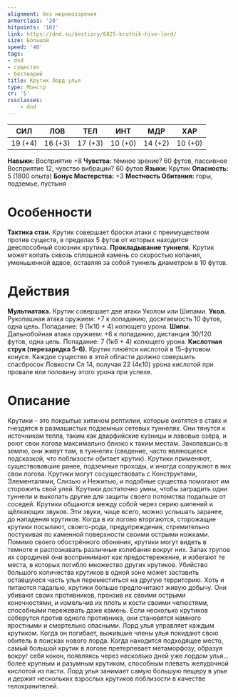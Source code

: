 ```yaml
---
alignment: без мировоззрения
armorclass: '20'
hitpoints: '102'
link: https://dnd.su/bestiary/6825-kruthik-hive-lord/
size: Большой
speed: '40'
tags:
- dnd
- существо
- бестиарий
title: Крутик Лорд улья
type: Монстр
cr: '5'
cssclasses:
    - dnd
---
```



| СИЛ | ЛОВ | ТЕЛ | ИНТ | МДР | ХАР |
|---|---|---|---|---|---|
| 19 (+4) | 16 (+3) | 17 (+3) | 10 (+0) | 14 (+2) | 10 (+0) |
**Навыки:** Восприятие +8
**Чувства:** тёмное зрение? 60 футов, пассивное Восприятие 12, чувство вибрации? 60 футов
**Языки:** Крутик
**Опасность:** 5 (1800 опыта)
**Бонус Мастерства:** +3
**Местность Обитания:** горы, подземье, пустыня


# Особенности
**Тактика стаи.** Крутик совершает броски атаки с преимуществом против существ, в пределах 5 футов от которых находится дееспособный союзник крутика.
**Прокладывание туннеля.** Крутик может копать сквозь сплошной камень со скоростью копания, уменьшенной вдвое, оставляя за собой туннель диаметром в 10 футов.


# Действия
**Мультиатака.** Крутик совершает две атаки Уколом или Шипами.
**Укол.** Рукопашная атака оружием: +7 к попаданию, досягаемость 10 футов, одна цель. Попадание: 9 (1к10 + 4) колющего урона.
**Шипы.** Дальнобойная атака оружием: +6 к попаданию, дистанция 30/120 футов, одна цель. Попадание: 7 (1к6 + 4) колющего урона.
**Кислотная струя (перезарядка 5-6).** Крутик плюётся кислотой в 15-футовом конусе. Каждое существо в этой области должно совершить спасбросок Ловкости Сл 14, получая 22 (4к10) урона кислотой при провале или половину этого урона при успехе.


# Описание
Крутики – это покрытые хитином рептилии, которые охотятся в стаях и гнездятся в размашистых подземных сетевых туннелях. Они тянутся к источникам тепла, таким как дварфийские кузницы и лавовые озёра, и роют свои логова максимально близко к таким местам. Закопавшись в землю, они живут там, в туннелях (сведение, часто являющееся подсказкой, что поблизости обитает крутик). Крутики применяют, существовавшие ранее, подземные проходы, и иногда сооружают в них свои логова. Крутики могут сосуществовать с Конструктами, Элементалями, Слизью и Нежитью, и подобные существа помогают им сторожить свой улей. Крутики достаточно умны, чтобы заградить одни туннели и выкопать другие для защиты своего потомства подальше от соседей. Крутики общаются между собой через серию шипений и щёлкающих звуков. Эти звуки, чаще всего, можно услышать заранее, до нападения крутиков. Когда в их логово вторгаются, сторожащие крутики посылают, своего-рода, предупреждения, стремительно постукивая по каменной поверхности своими острыми ножками. Помимо своего обострённого обоняния, крутики могут видеть в темноте и распознавать различные колебания вокруг них. Запах трупов их сородичей они воспринимают как предостережение, и избегают те места, в которых погибло множество других крутиков. Убийство большого количества крутиков в одной зоне может заставить оставшуюся часть улья переместиться на другую территорию. Хоть и питаются падалью, крутики больше предпочитают живую добычу. Они убивают своих противников, пронзив их своими острыми конечностями, и измельчив их плоть и кости своими челюстями, способными пережевать даже камень. Если несколько крутиков соберутся против одного противника, они становятся намного яростными и смертельно опасными.  Лорд улья управляет каждым крутиком. Когда он погибает, выжившие члены улья покидают свою обитель в поисках нового лорда. Когда находится подходящее место, самый большой крутик в логове претерпевает метаморфозу, образуя вокруг себя кокон, появляясь через несколько дней уже лордом улья... более крупным и разумным крутиком, способным плевать желудочной кислотой из пасти. Лорд улья занимает самую большую пещеру в улье и держит нескольких взрослых крутиков поблизости в качестве телохранителей.